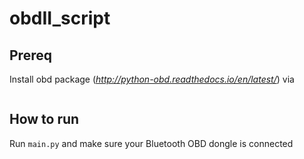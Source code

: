 # obdII_script

## Prereq
Install obd package (_http://python-obd.readthedocs.io/en/latest/_) via
``` pip install obd
```

## How to run
Run `main.py` and make sure your Bluetooth OBD dongle is connected
